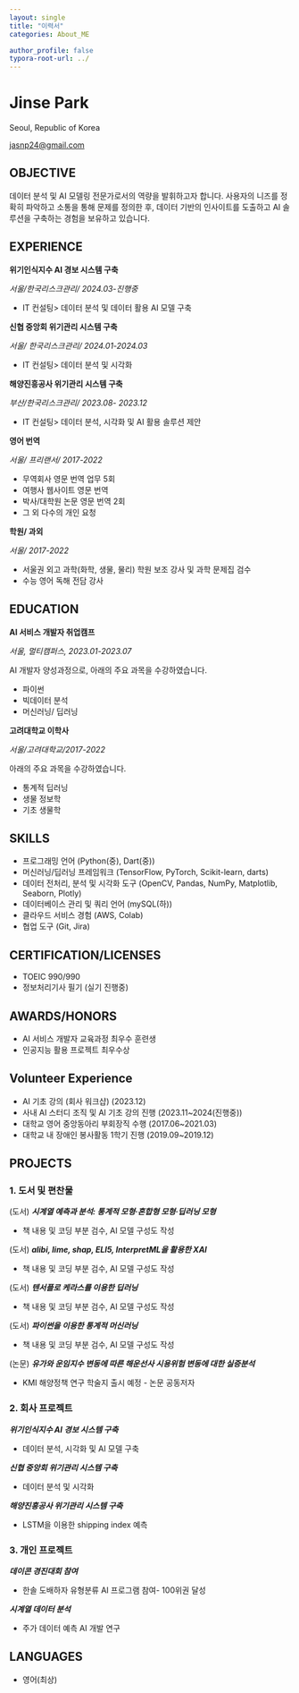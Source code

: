 ```yaml
---
layout: single
title: "이력서"
categories: About_ME

author_profile: false
typora-root-url: ../
---
```



# Jinse Park

Seoul, Republic of Korea

jasnp24@gmail.com 

## OBJECTIVE

데이터 분석 및 AI 모델링 전문가로서의 역량을 발휘하고자 합니다. 사용자의 니즈를 정확히 파악하고 소통을 통해 문제를 정의한 후, 데이터 기반의 인사이트를 도출하고 AI 솔루션을 구축하는 경험을 보유하고 있습니다.



## EXPERIENCE

**위기인식지수 AI 경보 시스템 구축**

*서울/한국리스크관리/ 2024.03-진행중*

* IT 컨설팅> 데이터 분석 및 데이터 활용 AI 모델 구축

**신협 중앙회 위기관리 시스템 구축**

*서울/ 한국리스크관리/ 2024.01-2024.03*

* IT 컨설팅> 데이터 분석 및 시각화

**해양진흥공사 위기관리 시스템 구축**

*부산/한국리스크관리/ 2023.08- 2023.12*

* IT 컨설팅> 데이터 분석, 시각화 및  AI 활용 솔루션 제안

**영어 번역**

*서울/ 프리랜서/ 2017-2022*

* 무역회사 영문 번역 업무 5회
* 여행사 웹사이트 영문 번역
* 박사/대학원 논문 영문 번역 2회
* 그 외 다수의 개인 요청 

**학원/ 과외**                      

*서울/ 2017-2022*

- 서울권 외고 과학(화학, 생물, 물리) 학원 보조 강사 및 과학 문제집 검수
- 수능 영어 독해 전담 강사



## EDUCATION

**AI 서비스 개발자 취업캠프**

*서울, 멀티캠퍼스, 2023.01-2023.07*

AI 개발자 양성과정으로, 아래의 주요 과목을 수강하였습니다.

* 파이썬
* 빅데이터 분석
* 머신러닝/ 딥러닝

**고려대학교 이학사**	

*서울/고려대학교/2017-2022*

아래의 주요 과목을 수강하였습니다.

* 통계적 딥러닝
* 생물 정보학
* 기초 생물학



## SKILLS

* 프로그래밍 언어 (Python(중), Dart(중))
* 머신러닝/딥러닝 프레임워크 (TensorFlow, PyTorch, Scikit-learn, darts)
* 데이터 전처리, 분석 및 시각화 도구 (OpenCV, Pandas, NumPy, Matplotlib, Seaborn, Plotly)
* 데이터베이스 관리 및 쿼리 언어 (mySQL(하))
* 클라우드 서비스 경험 (AWS, Colab)
* 협업 도구 (Git, Jira)



## CERTIFICATION/LICENSES

* TOEIC 990/990
* 정보처리기사 필기 (실기 진행중)



## AWARDS/HONORS

* AI 서비스 개발자 교육과정 최우수 훈련생
* 인공지능 활용 프로젝트 최우수상



## Volunteer Experience

* AI 기초 강의 (회사 워크샵) (2023.12)
* 사내 AI 스터디 조직 및 AI 기초 강의 진행 (2023.11~2024(진행중))
* 대학교 영어 중앙동아리 부회장직 수행 (2017.06~2021.03)
* 대학교 내 장애인 봉사활동 1학기 진행 (2019.09~2019.12)



## PROJECTS

### 1. 도서 및 편찬물

(도서) ***시계열 예측과 분석: 통계적 모형·혼합형 모형·딥러닝 모형***

* 책 내용 및 코딩 부분 검수, AI 모델 구성도 작성

(도서) ***alibi, lime, shap, ELI5, InterpretML을 활용한 XAI***

* 책 내용 및 코딩 부분 검수, AI 모델 구성도 작성

(도서) ***텐서플로 케라스를 이용한 딥러닝***

* 책 내용 및 코딩 부분 검수, AI 모델 구성도 작성

(도서) ***파이썬을 이용한 통계적 머신러닝***

* 책 내용 및 코딩 부분 검수, AI 모델 구성도 작성

(논문) ***유가와 운임지수 변동에 따른 해운선사 시용위험 변동에 대한 실증분석***

* KMI 해양정책 연구 학술지 출시 예정 - 논문 공동저자



### 2. 회사 프로젝트

***위기인식지수 AI 경보 시스템 구축***

* 데이터 분석, 시각화 및 AI 모델 구축

***신협 중앙회 위기관리 시스템 구축***

* 데이터 분석 및 시각화

***해양진흥공사 위기관리 시스템 구축***

* LSTM을 이용한 shipping index 예측



### 3. 개인 프로젝트

***데이콘 경진대회 참여***

* 한솔 도배하자 유형분류 AI 프로그램 참여- 100위권 달성

***시계열 데이터 분석***

* 주가 데이터 예측 AI 개발 연구



## LANGUAGES

* 영어(최상)
